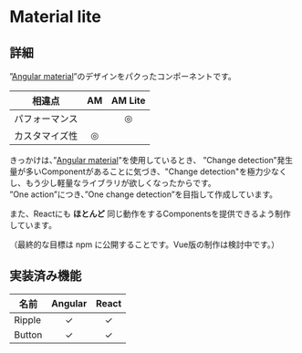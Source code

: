 # Material lite


## 詳細

”[Angular material](https://material.angular.io/)”のデザインをパクったコンポーネントです。
<br>

| 相違点 | AM | AM Lite |
| :-: | :-: | :-: |
| パフォーマンス |   | ◎ |
| カスタマイズ性 | ◎ |   |

きっかけは、”[Angular material](https://material.angular.io/)”を使用しているとき、
”Change detection”発生量が多いComponentがあることに気づき、"Change detection"を極力少なくし、もう少し軽量なライブラリが欲しくなったからです。<br>
”One action”につき、”One change detection”を目指して作成しています。

また、Reactにも **ほとんど** 同じ動作をするComponentsを提供できるよう制作しています。

（最終的な目標は npm に公開することです。Vue版の制作は検討中です。）


## 実装済み機能

| 名前 | Angular | React |
| --- | :-: | :-: |
| Ripple    | ✓ | ✓ |
| Button    | ✓ | ✓ |
